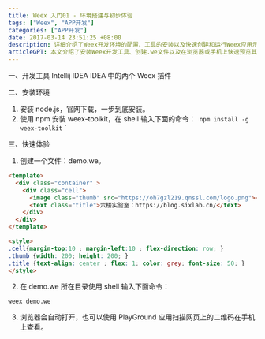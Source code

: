 ```yaml
---
title: Weex 入门01 - 环境搭建与初步体验
tags: ["Weex", "APP开发"]
categories: ["APP开发"]
date: 2017-03-14 23:51:25 +08:00
description: 详细介绍了Weex开发环境的配置、工具的安装以及快速创建和运行Weex应用示例的步骤。
articleGPT: 本文介绍了安装Weex开发工具、创建.we文件以及在浏览器或手机上快速预览其运行效果的步骤。
---
```


一、开发工具 Intellij IDEA IDEA 中的两个 Weex 插件  
  
二、安装环境

  1. 安装 node.js，官网下载，一步到底安装。
  2. 使用 npm 安装 weex-toolkit，在 shell 输入下面的命令：` npm install -g weex-toolkit` `

三、快速体验

1. 创建一个文件：demo.we。

```html
<template>
  <div class="container" >
    <div class="cell">
      <image class="thumb" src="https://oh7gzl219.qnssl.com/logo.png"></image>
      <text class="title">六楼实验室：https://blog.sixlab.cn/</text>
    </div>
  </div>
</template>

<style>
.cell{margin-top:10 ; margin-left:10 ; flex-direction: row; }
.thumb {width: 200; height: 200; }
.title {text-align: center ; flex: 1; color: grey; font-size: 50; }
</style>
```

2. 在 demo.we 所在目录使用 shell 输入下面命令：

```shell
weex demo.we
```

3. 浏览器会自动打开，也可以使用 PlayGround 应用扫描网页上的二维码在手机上查看。

